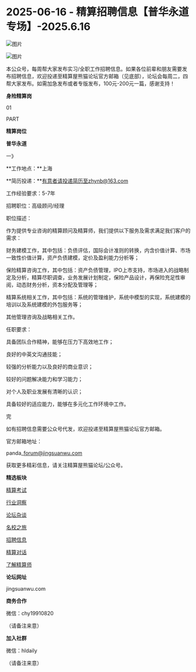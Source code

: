 # 2025-06-16 - 精算招聘信息【普华永道专场】-2025.6.16

![图片](https://mmbiz.qpic.cn/mmbiz_jpg/PVTr5cqOmdsiaicIRGthO3IhpdkibrFUWVU1xAtP9ZY24c0vAhCVJo55thjfrfia19NvibyVvich2UW9I8vGCty5LxNw/640?wx_fmt=jpeg&tp=webp&wxfrom=5&wx_lazy=1)

![图片](https://mmbiz.qpic.cn/mmbiz_png/7QRTvkK2qC63c02mKcsfAaJ8sNcicTvg22UkHHibvKiasFS9FS6E4FeV0Dibe7as7h4tm8p7EfNfI06adlGbL2icYjw/640?wx_fmt=png&tp=webp&wxfrom=5&wx_lazy=1)

本公众号，每周帮大家发布实习/全职工作招聘信息。如果各位前辈和朋友需要发布招聘信息，欢迎投递至精算屋熊猫论坛官方邮箱（见底部），论坛会每周二，四帮大家发布。如需加急发布或者专版发布，100元-200元一篇，感谢支持！

**身险精算岗**

01

PART

**精算岗位**

****普华永道****

一》

**工作地点：**上海

**简历投递：**有意者请投递简历至zhynb@163.com

工作经验要求：5-7年

招聘职位：高级顾问/经理

职位描述：

作为提供专业咨询的精算顾问及精算师，我们提供以下服务及需求满足我们客户的需求：

财务建模工作，其中包括：负债评估，国际会计准则的转换，内含价值计算、市场一致性价值计算，资产负债建模，定价及盈利能力分析等； 

保险精算咨询工作，其中包括：资产负债管理，IPO上市支持，市场进入的战略制定及分析，精算尽职调查，业务发展计划制定，保险产品设计，再保险充足性审阅，动态财务分析，资本分配及管理等；

精算系统相关工作，其中包括：系统的管理维护，系统中模型的实现，系统建模的培训以及系统建模的外包服务等；

其他管理咨询及战略相关工作。

任职要求：

具备团队合作精神，能够在压力下高效地工作；

良好的中英文沟通技能；

较强的分析能力以及良好的商业意识；

较好的问题解决能力和学习能力；

对个人及职业发展有清晰的认识；

具备较好的适应能力，能够在多元化工作环境中工作。



完

如有招聘信息需要公众号代发，欢迎投递至精算屋熊猫论坛官方邮箱。

官方邮箱地址：

panda\_forum@jingsuanwu.com

获取更多精彩信息，请关注精算屋熊猫论坛/公众号。

**精选板块**

[精算考试](https://mp.weixin.qq.com/mp/appmsgalbum?__biz=Mzg5NzkwMTMzMA==&action=getalbum&album_id=2804960172988448769#wechat_redirect)

[行业洞察](https://mp.weixin.qq.com/mp/appmsgalbum?__biz=Mzg5NzkwMTMzMA==&action=getalbum&album_id=2804965799378829313#wechat_redirect)

[论坛杂谈](https://mp.weixin.qq.com/mp/appmsgalbum?__biz=Mzg5NzkwMTMzMA==&action=getalbum&album_id=2804979947286315009#wechat_redirect)

[名校之旅](https://mp.weixin.qq.com/mp/appmsgalbum?__biz=Mzg5NzkwMTMzMA==&action=getalbum&album_id=2804975288236654595#wechat_redirect)

[招聘信息](https://mp.weixin.qq.com/mp/appmsgalbum?__biz=Mzg5NzkwMTMzMA==&action=getalbum&album_id=2809916434738069507#wechat_redirect)

[精算对话](https://mp.weixin.qq.com/mp/appmsgalbum?__biz=Mzg5NzkwMTMzMA==&action=getalbum&album_id=3028246288796221446#wechat_redirect)

[了解精算师](https://mp.weixin.qq.com/mp/appmsgalbum?__biz=Mzg5NzkwMTMzMA==&action=getalbum&album_id=2804971247444180995#wechat_redirect)

**论坛网址**

jingsuanwu.com

**商务合作**

微信：chy19910820

（请备注来意）

**加入社群**

微信：hldaily

（请备注来意）
